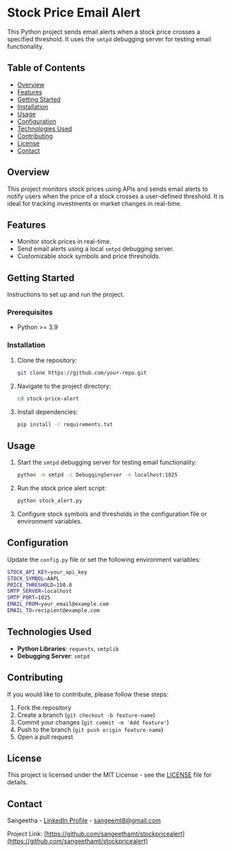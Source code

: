 # Stock Price Email Alert

This Python project sends email alerts when a stock price crosses a specified threshold. It uses the `smtpd` debugging server for testing email functionality.

## Table of Contents

- [Overview](#overview)
- [Features](#features)
- [Getting Started](#getting-started)
- [Installation](#installation)
- [Usage](#usage)
- [Configuration](#configuration)
- [Technologies Used](#technologies-used)
- [Contributing](#contributing)
- [License](#license)
- [Contact](#contact)

## Overview

This project monitors stock prices using APIs and sends email alerts to notify users when the price of a stock crosses a user-defined threshold. It is ideal for tracking investments or market changes in real-time.

## Features

- Monitor stock prices in real-time.
- Send email alerts using a local `smtpd` debugging server.
- Customizable stock symbols and price thresholds.

## Getting Started

Instructions to set up and run the project.

### Prerequisites

- Python >= 3.9

### Installation

1. Clone the repository:
   ```bash
   git clone https://github.com/your-repo.git
   ```

2. Navigate to the project directory:
   ```bash
   cd stock-price-alert
   ```

3. Install dependencies:
   ```bash
   pip install -r requirements.txt
   ```

## Usage

1. Start the `smtpd` debugging server for testing email functionality:
   ```bash
   python -m smtpd -c DebuggingServer -n localhost:1025
   ```

2. Run the stock price alert script:
   ```bash
   python stock_alert.py
   ```

3. Configure stock symbols and thresholds in the configuration file or environment variables.

## Configuration

Update the `config.py` file or set the following environment variables:

```bash
STOCK_API_KEY=your_api_key
STOCK_SYMBOL=AAPL
PRICE_THRESHOLD=150.0
SMTP_SERVER=localhost
SMTP_PORT=1025
EMAIL_FROM=your_email@example.com
EMAIL_TO=recipient@example.com
```

## Technologies Used

- **Python Libraries**: `requests`, `smtplib`
- **Debugging Server**: `smtpd`

## Contributing

If you would like to contribute, please follow these steps:

1. Fork the repository
2. Create a branch (`git checkout -b feature-name`)
3. Commit your changes (`git commit -m 'Add feature'`)
4. Push to the branch (`git push origin feature-name`)
5. Open a pull request

## License

This project is licensed under the MIT License - see the [LICENSE](LICENSE) file for details.

## Contact

Sangeetha - [LinkedIn Profile](https://linkedin.com/in/sangeethamt) - sangeemt8@gmail.com

Project Link: [https://github.com/sangeethamt/stockpricealert](https://github.com/sangeethamt/stockpricealert)

